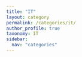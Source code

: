 ```yaml
---
title: "IT"
layout: category
permalink: /categories/it/
author_profile: true
taxonomy: IT
sidebar:
  nav: "categories"
---
```

